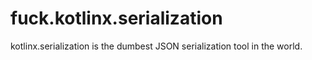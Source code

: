 # fuck.kotlinx.serialization
kotlinx.serialization is the dumbest JSON serialization tool in the world.
